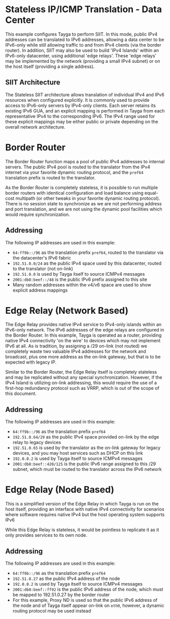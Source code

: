 # Stateless IP/ICMP Translation - Data Center

This example configures Tayga to perform SIIT. In this mode, public IPv4 addresses can be translated to IPv6 addresses, allowing a data center to be IPv6-only while still allowing traffic to and from IPv4 clients (via the border router). In addition, SIIT may also be used to build 'IPv4 Islands' within an IPv6-only datacenter, using additional 'edge relays'. These 'edge relays' may be implemented by the network (providing a small IPv4 subnet) or on the host itself (providing a single address). 

## SIIT Architecture
The Stateless SIIT architecture allows translation of individual IPv4 and IPv6 resources when configured explicitly. It is commonly used to provide access to IPv6-only servers by IPv4-only clients. Each server retains its existing IPv6 GUA, and an explicit mapping is performed in Tayga from each representative IPv4 to the corresponding IPv6. The IPv4 range used for these explicit mappings may be either public or private depending on the overall network architecture. 

# Border Router
The Border Router function maps a pool of public IPv4 addresses to internal servers. The public IPv4 pool is routed to the translator from the IPv4 internet via your favorite dynamic routing protocol, and the `pref64` translation prefix is routed to the translator. 

As the Border Router is completely stateless, it is possible to run multiple border routers with identical configuration and load balance using equal-cost multipath (or other tweaks in your favorite dynamic routing protocol). There is no session state to synchronize as we are not performing address and port translation, and we are not using the dynamic pool facilities which would require synchronization. 

## Addressing
The following IP addresses are used in this example:
* `64:ff9b::/96` as the translation prefix `pref64`, routed to the translator via the datacenter's IPv6 fabric
* `192.51.0.0/24` as the public IPv4 space used by this datacenter, routed to the translator (not on-link)
* `192.51.0.0` is used by Tayga itself to source ICMPv4 messages
* `2001:db8:beef::/48` is the public IPv6 prefix assigned to this site
* Many random addresses within the v4/v6 space are used to show explicit address mappings

# Edge Relay (Network Based)
The Edge Relay provides native IPv4 service to IPv4-only islands within an IPv6-only network. The IPv6 addresses of the edge relays are configured in the Border Router. In this example, Tayga is operated as a router, providing native IPv4 connectivity 'on the wire' to devices which may not implement IPv6 at all. As is tradition, by assigning a /29 on-link (not routed) we completely waste two valuable IPv4 addresses for the network and broadcast, plus one more address as the on-link gateway, but that is to be expected with legacy IP.

Similar to the Border Router, the Edge Relay itself is completely stateless and may be replicated without any special synchronization. However, if the IPv4 Island is utilizing on-link addressing, this would require the use of a first-hop redundancy protocol such as VRRP, which is out of the scope of this document.

## Addressing
The following IP addresses are used in this example:
* `64:ff9b::/96` as the translation prefix `pref64`
* `192.51.0.64/29` as the public IPv4 space provided on-link by the edge relay to legacy devices
* `192.51.0.65` is used by the translator as the on-link gateway for legacy devices, and you may host services such as DHCP on this link
* `192.0.0.2` is used by Tayga itself to source ICMPv4 messages
* `2001:db8:beef::420/125` is the public IPv6 range assigned to this /29 subnet, which must be routed to the translator across the IPv6 network

# Edge Relay (Node Based)
This is a simplified version of the Edge Relay in which Tayga is run on the host itself, providing an interface with native IPv4 connectivity for scenarios where software requires native IPv4 but the host operating system supports IPv6

While this Edge Relay is stateless, it would be pointless to replicate it as it only provides services to its own node.

## Addressing
The following IP addresses are used in this example:
* `64:ff9b::/96` as the translation prefix `pref64`
* `192.51.0.27` as the public IPv4 address of the node
* `192.0.0.2` is used by Tayga itself to source ICMPv4 messages
* `2001:db8:beef::ff92` is the public IPv6 address of the node, which must be mapped to 192.51.0.27 by the border router
* For this example, Proxy ND is used so that the public IPv6 address of the node and of Tayga itself appear on-link on `eth0`, however, a dynamic routing protocol may be used instead